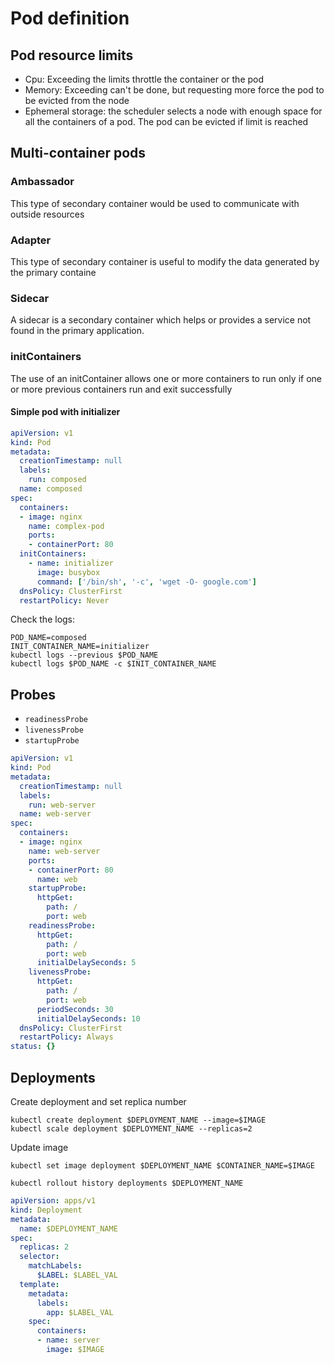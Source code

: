# Pod definition

## Pod resource limits

* Cpu: Exceeding the limits throttle the container or the pod
* Memory: Exceeding can't be done, but requesting more force the pod to be evicted from the node
* Ephemeral storage: the scheduler selects a node with enough space for all the containers of a pod. The pod can be evicted if limit is reached



## Multi-container pods

### Ambassador

This type of secondary container would be used to communicate with outside resources

### Adapter

This type of secondary container is useful to modify the data generated by the primary containe

### Sidecar

A sidecar is a secondary container which helps or provides a service not found in the primary application.
                        
### initContainers

The use of an initContainer allows one or more containers to run only if one or more previous containers run and exit successfully

#### Simple pod with initializer

```yaml
apiVersion: v1
kind: Pod
metadata:
  creationTimestamp: null
  labels:
    run: composed
  name: composed
spec:
  containers:
  - image: nginx
    name: complex-pod
    ports:
    - containerPort: 80
  initContainers:
    - name: initializer 
      image: busybox
      command: ['/bin/sh', '-c', 'wget -O- google.com']
  dnsPolicy: ClusterFirst
  restartPolicy: Never
```

Check the logs:
```shell
POD_NAME=composed
INIT_CONTAINER_NAME=initializer
kubectl logs --previous $POD_NAME
kubectl logs $POD_NAME -c $INIT_CONTAINER_NAME
```


## Probes

* `readinessProbe`
* `livenessProbe`
* `startupProbe`

```yaml
apiVersion: v1
kind: Pod
metadata:
  creationTimestamp: null
  labels:
    run: web-server
  name: web-server
spec:
  containers:
  - image: nginx
    name: web-server
    ports:
    - containerPort: 80
      name: web
    startupProbe:
      httpGet:
        path: /
        port: web
    readinessProbe:
      httpGet:
        path: /
        port: web
      initialDelaySeconds: 5
    livenessProbe:
      httpGet:
        path: /
        port: web
      periodSeconds: 30
      initialDelaySeconds: 10
  dnsPolicy: ClusterFirst
  restartPolicy: Always
status: {}
```

## Deployments

Create deployment and set replica number
```script
kubectl create deployment $DEPLOYMENT_NAME --image=$IMAGE
kubectl scale deployment $DEPLOYMENT_NAME --replicas=2
```

Update image
```shell
kubectl set image deployment $DEPLOYMENT_NAME $CONTAINER_NAME=$IMAGE
```

```shell
kubectl rollout history deployments $DEPLOYMENT_NAME
```

```yaml
apiVersion: apps/v1
kind: Deployment
metadata:
  name: $DEPLOYMENT_NAME
spec:
  replicas: 2
  selector:
    matchLabels:
      $LABEL: $LABEL_VAL
  template:
    metadata:
      labels:
        app: $LABEL_VAL
    spec:
      containers:
      - name: server
        image: $IMAGE
```
